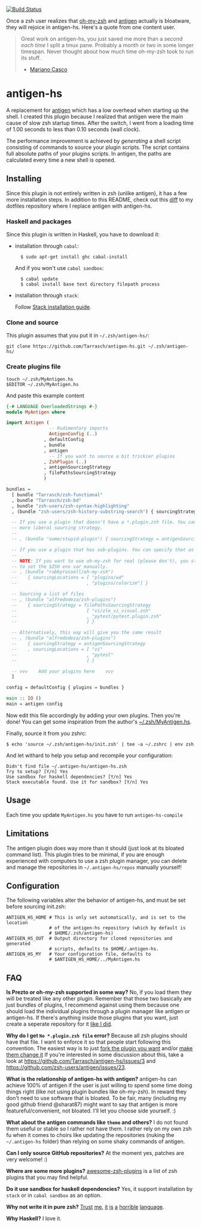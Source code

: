 [![Build Status](https://travis-ci.org/Tarrasch/antigen-hs.svg?branch=master)](https://travis-ci.org/Tarrasch/antigen-hs)

Once a zsh user realizes that [oh-my-zsh] and [antigen] actually is bloatware,
they will rejoice in antigen-hs. Here's a quote from one content user.

>  Great work on antigen-hs, you just saved me more than a second *each time* I
>  split a tmux pane. Probably a month or two in some longer timespan. Never
>  thought about how much time oh-my-zsh took to run its stuff.
>   - [Mariano Casco](https://github.com/mdsn)

# antigen-hs

A replacement for [antigen] which has a low overhead when starting up the
shell. I created this plugin because I realized that antigen were the main
cause of slow zsh startup times. After the switch, I went from a loading time
of 1.00 seconds to less than 0.10 seconds (wall clock).

The performance improvement is achieved by *generating* a shell script
consisting of commands to source your plugin scripts. The script contains
full absolute paths of your plugins scripts. In antigen, the paths are
calculated every time a new shell is opened.

## Installing

Since this plugin is not entirely written in zsh (unlike antigen), it has a few
more installation steps. In addition to this README, check out this [diff] to
my dotfiles repository where I replace antigen with antigen-hs.

### Haskell and packages

Since this plugin is written in Haskell, you have to download it:

- installation through `cabal`:

        $ sudo apt-get install ghc cabal-install

  And if you won't use `cabal sandbox`:

        $ cabal update
        $ cabal install base text directory filepath process

- installation through `stack`:

  Follow [Stack installation guide](https://github.com/commercialhaskell/stack/wiki/Downloads).

### Clone and source

This plugin assumes that you put it in `~/.zsh/antigen-hs/`:

    git clone https://github.com/Tarrasch/antigen-hs.git ~/.zsh/antigen-hs/

### Create plugins file

    touch ~/.zsh/MyAntigen.hs
    $EDITOR ~/.zsh/MyAntigen.hs

And paste this example content

```haskell
{-# LANGUAGE OverloadedStrings #-}
module MyAntigen where

import Antigen (
                -- Rudimentary imports
                AntigenConfig (..)
              , defaultConfig
              , bundle
              , antigen
                -- If you want to source a bit trickier plugins
              , ZshPlugin (..)
              , antigenSourcingStrategy
              , filePathsSourcingStrategy
              )

bundles =
  [ bundle "Tarrasch/zsh-functional"
  , bundle "Tarrasch/zsh-bd"
  , bundle "zsh-users/zsh-syntax-highlighting"
  , (bundle "zsh-users/zsh-history-substring-search") { sourcingStrategy = antigenSourcingStrategy }

  -- If you use a plugin that doesn't have a *.plugin.zsh file. You can set a
  -- more liberal sourcing strategy.
  --
  -- , (bundle "some/stupid-plugin") { sourcingStrategy = antigenSourcingStrategy }

  -- If you use a plugin that has sub-plugins. You can specify that as well
  --
  -- NOTE: If you want to use oh-my-zsh for real (please don't), you still need
  -- to set the $ZSH env var manually.
  -- , (bundle "robbyrussell/oh-my-zsh")
  --    { sourcingLocations = [ "plugins/wd"
  --                          , "plugins/colorize"] }

  -- Sourcing a list of files
  -- , (bundle "alfredodeza/zsh-plugins")
  --    { sourcingStrategy = filePathsSourcingStrategy
  --                          [ "vi/zle_vi_visual.zsh"
  --                          , "pytest/pytest.plugin.zsh"
  --                          ] }

  -- Alternatively, this way will give you the same result
  -- , (bundle "alfredodeza/zsh-plugins")
  --    { sourcingStrategy = antigenSourcingStrategy
  --    , sourcingLocations = [ "vi"
  --                          , "pytest"
  --                          ] }

  -- vvv    Add your plugins here    vvv
  ]

config = defaultConfig { plugins = bundles }

main :: IO ()
main = antigen config
```

Now edit this file accordingly by adding your own plugins. Then you're done!
You can get some inspiration from the author's
[~/.zsh/MyAntigen.hs](https://github.com/Tarrasch/dotfiles/blob/master/zsh/MyAntigen.hs).

Finally, source it from you zshrc:

    $ echo 'source ~/.zsh/antigen-hs/init.zsh' | tee -a ~/.zshrc | env zsh

And let withard to help you setup and recompile your configuration:

    Didn't find file ~/.antigen-hs/antigen-hs.zsh
    Try to setup? [Y/n] Yes
    Use sandbox for haskell dependencies? [Y/n] Yes
    Stack executable found. Use it for sandbox? [Y/n] Yes

## Usage

Each time you update `MyAntigen.hs` you have to run `antigen-hs-compile`

## Limitations

The antigen plugin does way more than it should (just look at its bloated
command list). This plugin tries to be minimal, if you are enough experienced
with computers to use a zsh plugin manager, you can delete and manage the
repositories in `~/.antigen-hs/repos` manually yourself!

[antigen]: https://github.com/zsh-users/antigen
[oh-my-zsh]: https://github.com/robbyrussell/oh-my-zsh
[diff]: https://github.com/Tarrasch/dotfiles/commit/00c3b34c1e1e13d9b0f634611e5bdb5e42211b22

## Configuration

The following variables alter the behavior of antigen-hs, and must be set before
sourcing init.zsh:

    ANTIGEN_HS_HOME # This is only set automatically, and is set to the location
                    # of the antigen-hs repository (which by default is
                    # $HOME/.zsh/antigen-hs)
    ANTIGEN_HS_OUT  # Output directory for cloned repositories and generated
                    # scripts, defaults to $HOME/.antigen-hs.
    ANTIGEN_HS_MY   # Your configuration file, defaults to
                    # $ANTIGEN_HS_HOME/../MyAntigen.hs


## FAQ

**Is Prezto or oh-my-zsh supported in some way?** No, if you load them they
will be treated like any other plugin. Remember that those two basically are
just bundles of plugins, I recommend against using them because one should load
the individual plugins through a plugin manager like antigen or antigen-hs.
If there's anything inside those plugins that you want, just create a seperate
repository for it [like I did][command-not-found].

**Why do I get `No *.plugin.zsh file` error?** Because all zsh plugins
should have that file. I want to enforce it so that people start following this convention.
The easiest way is to just
[fork the plugin you want](https://github.com/Tarrasch/pure/) and/or
[make them change it](https://github.com/sindresorhus/pure/pull/73)
If you're interested in some discussion about this, take a look at
<https://github.com/Tarrasch/antigen-hs/issues/3> and
<https://github.com/zsh-users/antigen/issues/23>.

**What is the relationship of antigen-hs with antigen?** antigen-hs can achieve
100% of antigen if the user is just willing to spend some time doing things
right (like not using plugin bundles like oh-my-zsh). In reward they don't need
to use software that is bloated. To be fair, many (including my good github
friend @sharat87) might want to say that antigen is more featureful/convenient,
not bloated. I'll let you choose side yourself. :)

**What about the antigen commands like `theme` and others?** I do not found
them useful or stable so I rather not have them. I rather rely on my own zsh fu
when it comes to choirs like updating the repositories (nuking the
`~/.antigen-hs` folder) than relying on some shaky commands of antigen.

**Can I only source GitHub repositories?** At the moment yes, patches are very welcome! :)

**Where are some more plugins?** [awesome-zsh-plugins](https://github.com/unixorn/awesome-zsh-plugins)
is a list of zsh plugins that you may find helpful.

**Do it use sandbox for haskell dependencies?**
Yes, it support installation by `stack` or in `cabal sandbox` as an option.

**Why not write it in pure zsh?**
[Trust](https://github.com/Tarrasch/zsh-bd)
[me](https://github.com/Tarrasch/zsh-autoenv), [it](https://github.com/Tarrasch/zsh-mcd)
[is](https://github.com/Tarrasch/zsh-colors)
[a](https://github.com/Tarrasch/zsh-i-know)
[horrible](https://github.com/Tarrasch/zsh-command-not-found)
[language](https://github.com/Tarrasch/zsh-functional).

**Why Haskell?** I love it.

[command-not-found]: https://github.com/Tarrasch/zsh-command-not-found
